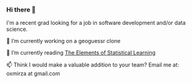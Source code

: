 ### Hi there 👋

I'm a recent grad looking for a job in software development and/or data science. 

🔭 I’m currently working on a geoguessr clone

🌱 I’m currently reading [The Elements of Statistical Learning](https://smile.amazon.com/Elements-Statistical-Learning-Prediction-Statistics/dp/0387848576?sa-no-redirect=1)

📫 Think I would make a valuable addition to your team? Email me at: oxmirza at gmail.com

<!--
**axm2/axm2** is a ✨ _special_ ✨ repository because its `README.md` (this file) appears on your GitHub profile.

Here are some ideas to get you started:

- 🔭 I’m currently working on ...
- 🌱 I’m currently learning ...
- 👯 I’m looking to collaborate on ...
- 🤔 I’m looking for help with ...
- 💬 Ask me about ...
- 📫 How to reach me: ...
- 😄 Pronouns: ...
- ⚡ Fun fact: ...
-->
